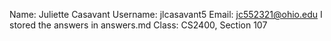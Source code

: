
Name: Juliette Casavant
Username: jlcasavant5
Email: jc552321@ohio.edu
I stored the answers in answers.md
Class: CS2400, Section 107
